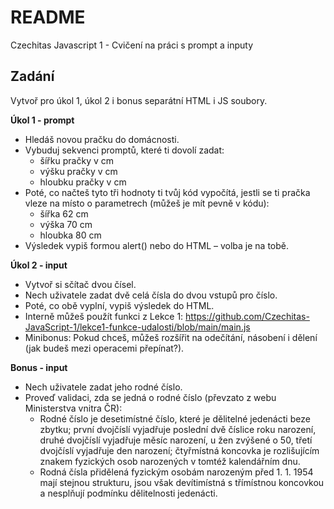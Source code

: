 # README #

Czechitas Javascript 1 - Cvičení na práci s prompt a inputy

Zadání
---

Vytvoř pro úkol 1, úkol 2 i bonus separátní HTML i JS soubory.

**Úkol 1 - prompt**

- Hledáš novou pračku do domácnosti.
- Vybuduj sekvenci promptů, které ti dovolí zadat:
    - šířku pračky v cm
    - výšku pračky v cm
    - hloubku pračky v cm
- Poté, co načteš tyto tři hodnoty ti tvůj kód vypočítá, jestli se ti pračka vleze na místo o parametrech (můžeš je mít pevně v kódu):
    - šířka 62 cm
    - výška 70 cm
    - hloubka 80 cm
- Výsledek vypiš formou alert() nebo do HTML – volba je na tobě.

**Úkol 2 - input**

- Vytvoř si sčítač dvou čísel.
- Nech uživatele zadat dvě celá čísla do dvou vstupů pro číslo.
- Poté, co obě vyplní, vypiš výsledek do HTML.
- Interně můžeš použít funkci z Lekce 1: https://github.com/Czechitas-JavaScript-1/lekce1-funkce-udalosti/blob/main/main.js
- Minibonus: Pokud chceš, můžeš rozšířit na odečítání, násobení i dělení (jak budeš mezi operacemi přepínat?).

**Bonus - input**

- Nech uživatele zadat jeho rodné číslo.
- Proveď validaci, zda se jedná o rodné číslo (převzato z webu Ministerstva vnitra ČR):
    - Rodné číslo je desetimístné číslo, které je dělitelné jedenácti beze zbytku; první dvojčíslí vyjadřuje poslední dvě číslice roku narození, druhé dvojčíslí vyjadřuje měsíc narození, u žen zvýšené o 50, třetí dvojčíslí vyjadřuje den narození; čtyřmístná koncovka je rozlišujícím znakem fyzických osob narozených v tomtéž kalendářním dnu.
    - Rodná čísla přidělená fyzickým osobám narozeným před 1. 1. 1954 mají stejnou strukturu, jsou však devítimístná s třímístnou koncovkou a nesplňují podmínku dělitelnosti jedenácti.